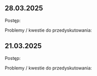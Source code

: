 ## 28.03.2025

Postęp:

Problemy / kwestie do przedyskutowania:

## 21.03.2025

Postęp:

Problemy / kwestie do przedyskutowania: